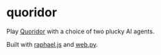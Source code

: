 quoridor
==========

Play [Quoridor](https://en.wikipedia.org/wiki/Quoridor) with a choice of two plucky AI agents.

Built with [raphael.js](http://raphaeljs.com) and [web.py](http://webpy.org).
